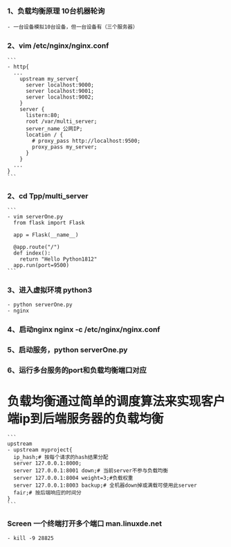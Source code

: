 ### 1、负载均衡原理 10台机器轮询
    - 一台设备模拟10台设备，但一台设备有（三个服务器）
### 2、vim /etc/nginx/nginx.conf
	```
    - http{
      ...
        upstream my_server{
          server localhost:9000;
          server localhost:9001;
          server localhost:9002;
        }
        server {
          listern:80;
          root /var/multi_server;
          server_name 公网IP;
          location / {
            # proxy_pass http://localhost:9500;
            proxy_pass my_server;
          }
        }
      ...
    }
	```
### 2、cd Tpp/multi_server
	```
    - vim serverOne.py
      from flask import Flask
      
      app = Flask(__name__)

      @app.route("/")
      def index():
        return "Hello Python1812"
      app.run(port=9500)
	```
### 3、进入虚拟环境 python3
    - python serverOne.py
    - nginx
### 4、启动nginx nginx -c /etc/nginx/nginx.conf
### 5、启动服务，python serverOne.py
### 6、运行多台服务的port和负载均衡端口对应

# 负载均衡通过简单的调度算法来实现客户端ip到后端服务器的负载均衡
	```
	upstream
    - upstream myproject{
      ip_hash;# 按每个请求的hash结果分配
      server 127.0.0.1:8000;
      server 127.0.0.1:8001 down;# 当前server不参与负载均衡
      server 127.0.0.1:8004 weight=3;#负载权重
      server 127.0.0.1:8003 backup;# 全机器down掉或满载可使用此server
      fair;# 按后端响应的时间分
    }
	```
### Screen 一个终端打开多个端口 man.linuxde.net
    - kill -9 28825